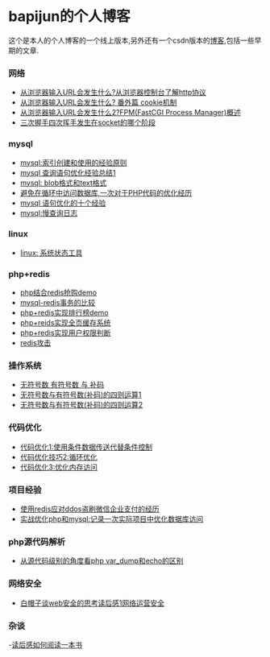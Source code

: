  bapijun的个人博客
 ===
这个是本人的个人博客的一个线上版本,另外还有一个csdn版本的[博客](https://blog.csdn.net/u011822516),包括一些早期的文章.


### 网络

- [从浏览器输入URL会发生什么?从浏览器控制台了解http协议](2018-6/http-2018-5-25.md)
- [从浏览器输入URL会发生什么? 番外篇 cookie机制](2018-6/http-2018-6-5.md)
- [从浏览器输入URL会发生什么2?FPM(FastCGI Process Manager)概述](2018-10/overview_for_fpm.md)
- [三次握手四次挥手发生在socket的哪个阶段](2019-4/three_way_handshake_four_wave_in_socket.md)
### mysql
- [mysql:索引创建和使用的经验原则](2018-6/mysql-index.md)
- [mysql 查询语句优化经验总结1](2018-6/optimize-query-for-mysql.md)
- [mysql: blob格式和text格式](2018-7/mysql-blob-text.md)
- [避免在循环中访问数据库,一次对于PHP代码的优化经历](2018-7/one-experience-for-php-optimization.md)
- [mysql 语句优化的十个经验](2018-7/ten-rules-for-mysql.md)
- [mysql:慢查询日志](2018-8/slow_query_log.md)


### linux
- [linux: 系统状态工具](2018-8/linux-systom-stat-tool.md)

### php+redis
- [php结合redis抢购demo](2018-8/php_redis_demo_for_flash_sale.md)
- [mysql-redis事务的比较](2018-9/mysql-redis-transaction.md)
- [php+redis实现排行榜demo](2018-9/php_redis_demo_for_leaderboard.md)
- [php+reids实现全页缓存系统](2018-10/php_redis_demo_for_full_page_cache.md)
- [php+redis实现用户权限判断](2019-1/php_redis_demo_for_authorize.md)
- [redis攻击](2022-2/redis_attack.md)

### 操作系统
- [无符号数 有符号数 与 补码](2018-10/two'scomplement_and_signed_number.md)
- [无符号数与有符号数(补码)的四则运算1](2018-10/Arithmetic_of_twoscomplement_and_unsigned_number.md)
- [无符号数与有符号数(补码)的四则运算2](2018-11/Arithmetic_of_twoscomplement_and_unsigned_number2.md)

### 代码优化
- [代码优化1:使用条件数据传送代替条件控制](2018-12/code_optimization1_conditional_data_transfer.md)
- [代码优化技巧2:循环优化](2018-12/code_optimization_cycle_optimization.md)
- [代码优化3:优化内存访问](2018-12/code_optimization3_memory_access.md)
### 项目经验
- [使用redis应对ddos盗刷微信企业支付的经历](2019-2/a_ddos_attack.md)
- [实战优化php和mysql:记录一次实际项目中优化数据库访问](2019-1/code_optimization.md)
### php源代码解析
- [从源代码级别的角度看php var_dump和echo的区别](2018-12/var_dump_and_echo.md)

### 网络安全
- [白帽子谈web安全的思考读后感1网络运营安全](2022-2/operation_safety.md)

### 杂谈

-[读后感如何阅读一本书](2022-2/how_to_read_a_book.md)